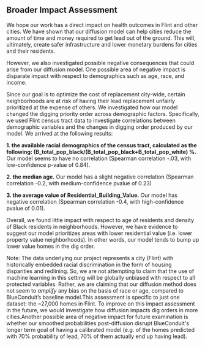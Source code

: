 ## Broader Impact Assessment

We hope our work has a direct impact on health outcomes in Flint and other cities. We have shown that our diffusion model can help cities reduce the amount of time and money required to get lead out of the ground. This will, ultimately, create safer infrastructure and lower monetary burdens for cities and their residents.

However, we also investigated possible negative consequences that could arise from our diffusion model. One possible area of negative impact is disparate impact with respect to demographics such as age, race, and income.

Since our goal is to optimize the cost of replacement city-wide, certain neighborhoods are at risk of having their lead replacement unfairly prioritized at the expense of others. We investigated how our model changed the digging priority order across demographic factors. Specifically, we used Flint census tract data to investigate correlations between demographic variables and the changes in digging order produced by our model. We arrived at the following results:

**1. the available racial demographics of the census tract, calculated as the following: (B_total_pop_black/(B_total_pop_black+B_total_pop_white) %.** Our model seems to have no correlation (Spearman correlation -.03, with low-confidence p-value of 0.84).

**2.  the median age.** Our model has a slight negative correlation (Spearman correlation -0.2, with medium-confidence pvalue of 0.23)

**3. the average value of** **Residential_Building_Value.** Our model has negative correlation (Spearman correlation -0.4, with high-confidence pvalue of 0.01).

Overall, we found little impact with respect to age of residents and density of Black residents in neighborhoods. However, we have evidence to suggest our model prioritizes areas with lower residential value (i.e. lower property value neighborhoods). In other words, our model tends to bump up lower value homes in the dig order.

Note: The data underlying our project represents a city (Flint) with historically embedded racial discrimination in the form of housing disparities and redlining. So, we are not attempting to claim that the use of machine learning in this setting will be globally unbiased with respect to all protected variables. Rather, we are claiming that our diffusion method does not seem to *amplify* any bias on the basis of race or age, compared to BlueConduit’s baseline model.This assessment is specific to just one dataset: the ~27,000 homes in Flint. To improve on this impact assessment in the future, we would investigate how diffusion impacts dig orders in more cities.Another possible area of negative impact for future examination is whether our smoothed probabilities post-diffusion disrupt BlueConduit's longer term goal of having a calibrated model (e.g. of the homes predicted with 70% probability of lead, 70% of them actually end up having lead).